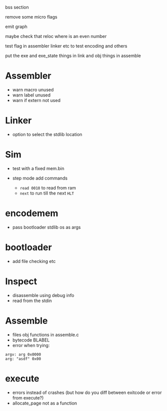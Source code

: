 bss section

remove some micro flags

emit graph

maybe check that reloc where is an even number

test flag in assembler linker etc to test encoding and others

put the exe and exe_state things in link
and obj things in assemble

# Assembler

- warn macro unused
- warn label unused
- warn if extern not used

# Linker

- option to select the stdlib location

# Sim

- test with a fixed mem.bin

- step mode add commands
  - `read 0010` to read from ram
  - `next` to run till the next `HLT`

# encodemem

- pass bootloader stdlib os as args

# bootloader

- add file checking etc

# Inspect

- disassemble using debug info
- read from the stdin

# Assemble

- files obj functions in assemble.c
- bytecode BLABEL
- error when trying:

```
argv: arg 0x0000
arg: "asdf" 0x00
```

# execute

- errors instead of crashes (but how do you diff between exitcode or error from execute?)
- allocate_page not as a function
